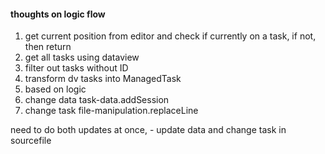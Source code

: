 #### thoughts on logic flow
1. get current position from editor and check if currently on a task, if not, then return
1. get all tasks using dataview
1. filter out tasks without ID
1. transform dv tasks into ManagedTask
1. based on logic
  1. change data task-data.addSession
  1. change task file-manipulation.replaceLine


need to do both updates at once, - update data and change task in sourcefile